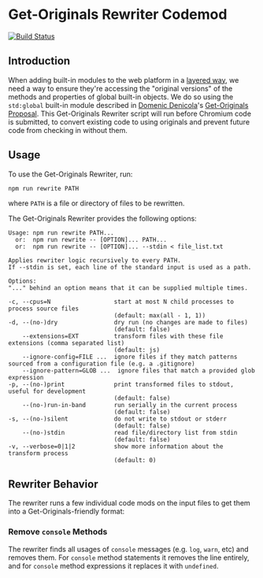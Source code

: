 # Get-Originals Rewriter Codemod

[![Build Status](https://travis-ci.com/jackbsteinberg/get-originals-rewriter.svg?branch=master)](https://travis-ci.com/jackbsteinberg/get-originals-rewriter)

## Introduction

When adding built-in modules to the web platform in a [layered way](https://github.com/drufball/layered-apis),
we need a way to ensure they're accessing the "original versions"
of the methods and properties of global built-in objects.
We do so using the `std:global` built-in module described in [Domenic Denicola](https://github.com/domenic)'s
[Get-Originals Proposal](https://github.com/domenic/get-originals).
This Get-Originals Rewriter script will run before Chromium code is submitted,
to convert existing code to using originals and prevent future code from checking in without them.

## Usage

To use the Get-Originals Rewriter, run:

```
npm run rewrite PATH
```

where `PATH` is a file or directory of files to be rewritten.

The Get-Originals Rewriter provides the following options:

```
Usage: npm run rewrite PATH...
  or:  npm run rewrite -- [OPTION]... PATH...
  or:  npm run rewrite -- [OPTION]... --stdin < file_list.txt

Applies rewriter logic recursively to every PATH.
If --stdin is set, each line of the standard input is used as a path.

Options:
"..." behind an option means that it can be supplied multiple times.

-c, --cpus=N                  start at most N child processes to process source files
                              (default: max(all - 1, 1))
-d, --(no-)dry                dry run (no changes are made to files)
                              (default: false)
    --extensions=EXT          transform files with these file extensions (comma separated list)
                              (default: js)
    --ignore-config=FILE ...  ignore files if they match patterns sourced from a configuration file (e.g. a .gitignore)
    --ignore-pattern=GLOB ...  ignore files that match a provided glob expression
-p, --(no-)print              print transformed files to stdout, useful for development
                              (default: false)
    --(no-)run-in-band        run serially in the current process
                              (default: false)
-s, --(no-)silent             do not write to stdout or stderr
                              (default: false)
    --(no-)stdin              read file/directory list from stdin
                              (default: false)
-v, --verbose=0|1|2           show more information about the transform process
                              (default: 0)
```

## Rewriter Behavior

The rewriter runs a few individual code mods on the input files
to get them into a Get-Originals-friendly format:

### Remove `console` Methods

The rewriter finds all usages of `console` messages
(e.g. `log`, `warn`, etc) and removes them.
For `console` method statements it removes the line entirely,
and for `console` method expressions it replaces it with `undefined`.
